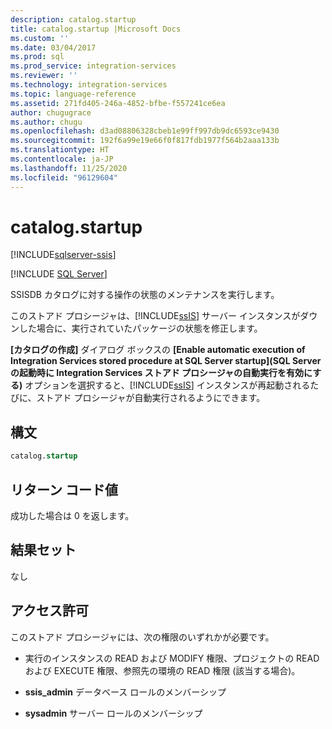 ```yaml
---
description: catalog.startup
title: catalog.startup |Microsoft Docs
ms.custom: ''
ms.date: 03/04/2017
ms.prod: sql
ms.prod_service: integration-services
ms.reviewer: ''
ms.technology: integration-services
ms.topic: language-reference
ms.assetid: 271fd405-246a-4852-bfbe-f557241ce6ea
author: chugugrace
ms.author: chugu
ms.openlocfilehash: d3ad08806328cbeb1e99ff997db9dc6593ce9430
ms.sourcegitcommit: 192f6a99e19e66f0f817fdb1977f564b2aaa133b
ms.translationtype: HT
ms.contentlocale: ja-JP
ms.lasthandoff: 11/25/2020
ms.locfileid: "96129604"
---
```

# <a name="catalogstartup"></a>catalog.startup 

[!INCLUDE[sqlserver-ssis](../../includes/applies-to-version/sqlserver-ssis.md)]


[!INCLUDE [SQL Server](../../includes/applies-to-version/sqlserver.md)]

  SSISDB カタログに対する操作の状態のメンテナンスを実行します。  
  
 このストアド プロシージャは、[!INCLUDE[ssIS](../../includes/ssis-md.md)] サーバー インスタンスがダウンした場合に、実行されていたパッケージの状態を修正します。  
  
 **[カタログの作成]** ダイアログ ボックスの **[Enable automatic execution of Integration Services stored procedure at SQL Server startup]\(SQL Server の起動時に Integration Services ストアド プロシージャの自動実行を有効にする\)** オプションを選択すると、[!INCLUDE[ssIS](../../includes/ssis-md.md)] インスタンスが再起動されるたびに、ストアド プロシージャが自動実行されるようにできます。  
  
## <a name="syntax"></a>構文  
  
```sql  
catalog.startup  
```  
  
## <a name="return-code-value"></a>リターン コード値  
 成功した場合は 0 を返します。  
  
## <a name="result-sets"></a>結果セット  
 なし  
  
## <a name="permissions"></a>アクセス許可  
 このストアド プロシージャには、次の権限のいずれかが必要です。  
  
-   実行のインスタンスの READ および MODIFY 権限、プロジェクトの READ および EXECUTE 権限、参照先の環境の READ 権限 (該当する場合)。  
  
-   **ssis_admin** データベース ロールのメンバーシップ  
  
-   **sysadmin** サーバー ロールのメンバーシップ  
  
  
